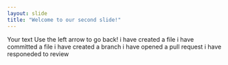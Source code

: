 ```yaml
---
layout: slide
title: "Welcome to our second slide!"
---
```

Your text
Use the left arrow to go back!
i have created a file
i have committed a file
i have created a branch
i have opened a pull request 
i have responeded to review
